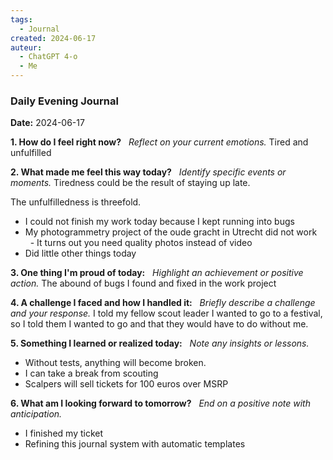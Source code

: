 ```yaml
---
tags:
  - Journal
created: 2024-06-17
auteur:
  - ChatGPT 4-o
  - Me
---
```

### Daily Evening Journal

**Date:** 2024-06-17

**1. How do I feel right now?**  
_Reflect on your current emotions._
Tired and unfulfilled

**2. What made me feel this way today?**  
_Identify specific events or moments._
Tiredness could be the result of staying up late.

The unfulfilledness is threefold.

- I could not finish my work today because I kept running into bugs
- My photogrammetry project of the oude gracht in Utrecht did not work
    - It turns out you need quality photos instead of video
- Did little other things today

**3. One thing I'm proud of today:**  
_Highlight an achievement or positive action._
The abound of bugs I found and fixed in the work project

**4. A challenge I faced and how I handled it:**  
_Briefly describe a challenge and your response._
I told my fellow scout leader I wanted to go to a festival, so I told them I wanted to go and that they would have to do without me.

**5. Something I learned or realized today:**  
_Note any insights or lessons._

- Without tests, anything will become broken.
- I can take a break from scouting
- Scalpers will sell tickets for 100 euros over MSRP

**6. What am I looking forward to tomorrow?**  
_End on a positive note with anticipation._

- I finished my ticket
- Refining this journal system with automatic templates
